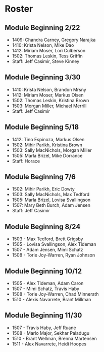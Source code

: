 # Roster

## Module Beginning 2/22

* 1409: Chandra Carney, Gregory Narajka
* 1410: Krista Nelson, Mike Dao
* 1412: Miriam Moser, Lori Culberson
* 1502: Thomas Leskin, Tess Griffin
* Staff: Jeff Casimir, Steve Kinney

## Module Beginning 3/30

* 1410: Krista Nelson, Brandon Mrsny
* 1412: Miriam Moser, Markus Olsen
* 1502: Thomas Leskin, Kristina Brown
* 1503: Morgan Miller, Michael Merrill
* Staff: Jeff Casimir

## Module Beginning 5/18

* 1412: Tino Espinoza, Markus Olsen
* 1502: Mihir Parikh, Kristina Brown
* 1503: Sally MacNichols, Morgan Miller
* 1505: Marla Brizel, Mike Dorrance
* Staff: Horace

## Module Beginning 7/6

* 1502: Mihir Parikh, Eric Dowty
* 1503: Sally MacNichols, Max Tedford
* 1505: Marla Brizel, Lovisa Svallingson
* 1507: Mary Beth Burch, Adam Jensen
* Staff: Jeff Casimir

## Module Beginning 8/24

* 1503 - Max Tedford, Brett Grigsby
* 1505 - Lovisa Svallingson, Alex Tideman
* 1507 - Adam Jensen, Mimi Schatz
* 1508 - Torie Joy-Warren, Ryan Johnson

## Module Beginning 10/12

* 1505 - Alex Tideman, Adam Caron
* 1507 - Mimi Schatz, Travis Haby
* 1508 - Torie Joy-Warren, Chad Minnerath
* 1510 - Alexis Navarrete, Brant Millman

## Module Beginning 11/30

* 1507 - Travis Haby, Jeff Ruane
* 1508 - Marlo Major, Sekhar Paladugu
* 1510 - Brant Wellman, Brenna Martensen
* 1511 - Alex Navarrete, Heidi Hoopes
